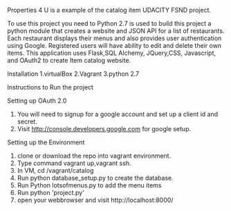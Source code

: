 Properties 4 U is a example of the catalog item UDACITY FSND project.

To use this project you need to 
Python 2.7 is used to build this project a python module that creates a website and JSON API for a list of restaurants. Each restaurant displays their menus and also provides user authentication using Google.
Registered users will have ability to edit and delete their own items. This application uses Flask,SQL Alchemy, JQuery,CSS, Javascript, and OAuth2 to create Item catalog website.

Installation
1.virtualBox
2.Vagrant
3.python 2.7

Instructions to Run the project

Setting up OAuth 2.0
1. You will need to signup for a google account and set up a client id and secret.
2. Visit http://console.developers.google.com for google setup.

Setting up the Environment

1. clone or download the repo into vagrant environment.
2. Type command vagrant up,vagrant ssh.
3. In VM, cd /vagrant/catalog
4. Run python database_setup.py to create the database.
5. Run Python lotsofmenus.py to add the menu items
6. Run python 'project.py'
7. open your webbrowser and visit http://localhost:8000/ 





